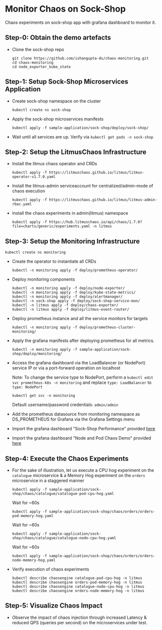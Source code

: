 # Monitor Chaos on Sock-Shop

Chaos experiments on sock-shop app with grafana dashboard to monitor it. 

## Step-0: Obtain the demo artefacts

- Clone the sock-shop repo

  ```
  git clone https://github.com/ishangupta-ds/chaos-monitoring.git
  cd chaos-monitoring
  cd node_exporter_kube_state
  ```


## Step-1: Setup Sock-Shop Microservices Application

- Create sock-shop namespace on the cluster

  ```
  kubectl create ns sock-shop
  ```

- Apply the sock-shop microservices manifests

  ```
  kubectl apply -f sample-application/sock-shop/deploy/sock-shop/
  ```

- Wait until all services are up. Verify via `kubectl get pods -n sock-shop`


## Step-2: Setup the LitmusChaos Infrastructure

- Install the litmus chaos operator and CRDs 

  ```
  kubectl apply -f https://litmuschaos.github.io/litmus/litmus-operator-v1.7.0.yaml
  ```

- Install the litmus-admin serviceaccount for centralized/admin-mode of chaos execution

  ```
  kubectl apply -f https://litmuschaos.github.io/litmus/litmus-admin-rbac.yaml
  ```

- Install the chaos experiments in admin(litmus) namespace

  ```
  kubectl apply -f https://hub.litmuschaos.io/api/chaos/1.7.0?file=charts/generic/experiments.yaml -n litmus  
  ```


## Step-3: Setup the Monitoring Infrastructure

  ```
  kubectl create ns monitoring
  ```

- Create the operator to instantiate all CRDs
  ```
  kubectl -n monitoring apply -f deploy/prometheus-operator/
  ```

- Deploy monitoring components
  ```
  kubectl -n monitoring apply -f deploy/node-exporter/
  kubectl -n monitoring apply -f deploy/kube-state-metrics/
  kubectl -n monitoring apply -f deploy/alertmanager/
  kubectl -n sock-shop apply -f deploy/sock-shop-service-mon/
  kubectl -n litmus apply -f deploy/chaos-exporter/
  kubectl -n litmus apply -f deploy/litmus-event-router/
  ```

- Deploy prometheus instance and all the service monitors for targets
  ```
  kubectl -n monitoring apply -f deploy/prometheus-cluster-monitoring/
  ```

- Apply the grafana manifests after deploying prometheus for all metrics.

  ```
  kubectl -n monitoring apply -f sample-application/sock-shop/deploy/monitoring/
  ```

- Access the grafana dashboard via the LoadBalancer (or NodePort) service IP or via a port-forward operation on localhost

  Note: To change the service type to NodePort, perform a `kubectl edit svc prometheus-k8s -n monitoring` and replace 
  `type: LoadBalancer` to `type: NodePort`

  ```
  kubectl get svc -n monitoring 
  ```

  Default username/password credentials: `admin/admin`

- Add the prometheus datasource from monitoring namespace as DS_PROMETHEUS for Grafana via the Grafana Settings menu

- Import the grafana dashboard "Sock-Shop Performance" provided [here](https://raw.githubusercontent.com/ishangupta-ds/chaos-monitoring/master/node_exporter_kube_state/grafana-dashboards/sock-shop-performance.json)

- Import the grafana dashboard "Node and Pod Chaos Demo" provided [here](https://raw.githubusercontent.com/ishangupta-ds/chaos-monitoring/master/node_exporter_kube_state/grafana-dashboards/node-and-pod-chaos-demo.json)


## Step-4: Execute the Chaos Experiments


- For the sake of illustration, let us execute a CPU hog experiment on the `catalogue` microservice & a Memory Hog experiment on 
  the `orders` microservice in a staggered manner
 

  ```
  kubectl apply -f sample-application/sock-shop/chaos/catalogue/catalogue-pod-cpu-hog.yaml
  ```

  Wait for ~60s

  ```
  kubectl apply -f sample-application/sock-shop/chaos/orders/orders-pod-memory-hog.yaml
  ```

  Wait for ~60s

  ```
  kubectl apply -f sample-application/sock-shop/chaos/catalogue/catalogue-node-cpu-hog.yaml
  ```

  Wait for ~60s

  ```
  kubectl apply -f sample-application/sock-shop/chaos/orders/orders-node-memory-hog.yaml
  ```
  
- Verify execution of chaos experiments

  ```
  kubectl describe chaosengine catalogue-pod-cpu-hog -n litmus
  kubectl describe chaosengine orders-pod-memory-hog -n litmus
  kubectl describe chaosengine catalogue-node-cpu-hog -n litmus
  kubectl describe chaosengine orders-node-memory-hog -n litmus
  ```
  

## Step-5: Visualize Chaos Impact

- Observe the impact of chaos injection through increased Latency & reduced QPS (queries per second) on the microservices 
  under test. 


